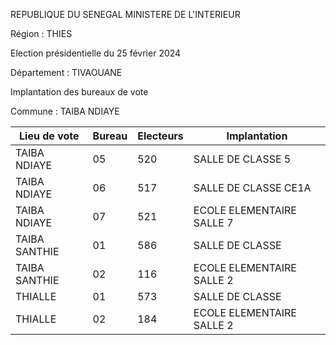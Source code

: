 REPUBLIQUE DU SENEGAL MINISTERE DE L'INTERIEUR

Région : THIES

Election présidentielle du 25 février 2024

Département : TIVAOUANE

Implantation des bureaux de vote

Commune : TAIBA NDIAYE

| Lieu de vote | Bureau | Electeurs | Implantation |
| - | - | - | - |
| TAIBA NDIAYE | 05 | 520 | SALLE DE CLASSE 5 |
| TAIBA NDIAYE | 06 | 517 | SALLE DE CLASSE CE1A |
| TAIBA NDIAYE | 07 | 521 | ECOLE ELEMENTAIRE SALLE 7 |
| TAIBA SANTHIE | 01 | 586 | SALLE DE CLASSE |
| TAIBA SANTHIE | 02 | 116 | ECOLE ELEMENTAIRE SALLE 2 |
| THIALLE | 01 | 573 | SALLE DE CLASSE |
| THIALLE | 02 | 184 | ECOLE ELEMENTAIRE SALLE 2 |

<!-- PageNumber="24/28" -->
